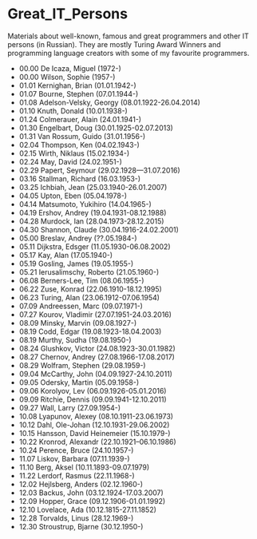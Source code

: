 # Great_IT_Persons
Materials about well-known, famous and great programmers and other IT persons (in Russian).
They are mostly Turing Award Winners and programming language creators with some of my favourite programmers.

* 00.00 De Icaza, Miguel (1972-)
* 00.00 Wilson, Sophie (1957-)
* 01.01 Kernighan, Brian (01.01.1942-)
* 01.07 Bourne, Stephen (07.01.1944-)
* 01.08 Adelson-Velsky, Georgy (08.01.1922-26.04.2014)
* 01.10 Knuth, Donald (10.01.1938-)
* 01.24 Colmerauer, Alain (24.01.1941-)
* 01.30 Engelbart, Doug (30.01.1925-02.07.2013)
* 01.31 Van Rossum, Guido (31.01.1956-)
* 02.04 Thompson, Ken (04.02.1943-)
* 02.15 Wirth, Niklaus (15.02.1934-)
* 02.24 May, David (24.02.1951-)
* 02.29 Papert, Seymour (29.02.1928—31.07.2016)
* 03.16 Stallman, Richard (16.03.1953-)
* 03.25 Ichbiah, Jean (25.03.1940-26.01.2007)
* 04.05 Upton, Eben (05.04.1978-)
* 04.14 Matsumoto, Yukihiro (14.04.1965-)
* 04.19 Ershov, Andrey (19.04.1931-08.12.1988)
* 04.28 Murdock, Ian (28.04.1973-28.12.2015)
* 04.30 Shannon, Claude (30.04.1916-24.02.2001)
* 05.00 Breslav, Andrey (??.05.1984-)
* 05.11 Dijkstra, Edsger (11.05.1930-06.08.2002)
* 05.17 Kay, Alan (17.05.1940-)
* 05.19 Gosling, James (19.05.1955-)
* 05.21 Ierusalimschy, Roberto (21.05.1960-)
* 06.08 Berners-Lee, Tim (08.06.1955-)
* 06.22 Zuse, Konrad (22.06.1910-18.12.1995)
* 06.23 Turing, Alan (23.06.1912-07.06.1954)
* 07.09 Andreessen, Marc (09.07.1971-)
* 07.27 Kourov, Vladimir (27.07.1951-24.03.2016)
* 08.09 Minsky, Marvin (09.08.1927-)
* 08.19 Codd, Edgar (19.08.1923-18.04.2003)
* 08.19 Murthy, Sudha (19.08.1950-)
* 08.24 Glushkov, Victor (24.08.1923-30.01.1982)
* 08.27 Chernov, Andrey (27.08.1966-17.08.2017)
* 08.29 Wolfram, Stephen (29.08.1959-)
* 09.04 McCarthy, John (04.09.1927-24.10.2011)
* 09.05 Odersky, Martin (05.09.1958-)
* 09.06 Korolyov, Lev (06.09.1926-05.01.2016)
* 09.09 Ritchie, Dennis (09.09.1941-12.10.2011)
* 09.27 Wall, Larry (27.09.1954-)
* 10.08 Lyapunov, Alexey (08.10.1911-23.06.1973)
* 10.12 Dahl, Ole-Johan (12.10.1931-29.06.2002)
* 10.15 Hansson, David Heinemeier (15.10.1979-)
* 10.22 Kronrod, Alexandr (22.10.1921–06.10.1986)
* 10.24 Perence, Bruce (24.10.1957-)
* 11.07 Liskov, Barbara (07.11.1939-)
* 11.10 Berg, Aksel (10.11.1893-09.07.1979)
* 11.22 Lerdorf, Rasmus (22.11.1968-)
* 12.02 Hejlsberg, Anders (02.12.1960-)
* 12.03 Backus, John (03.12.1924-17.03.2007)
* 12.09 Hopper, Grace (09.12.1906-01.01.1992)
* 12.10 Lovelace, Ada (10.12.1815-27.11.1852)
* 12.28 Torvalds, Linus (28.12.1969-)
* 12.30 Stroustrup, Bjarne (30.12.1950-)
